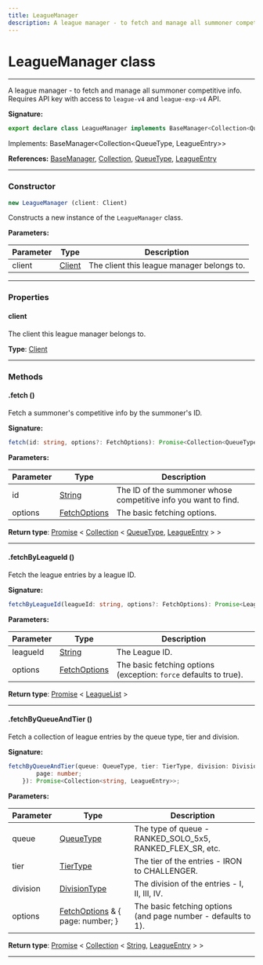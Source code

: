 ```yaml
---
title: LeagueManager
description: A league manager - to fetch and manage all summoner competitive info.   Requires API key with access to `league-v4` and `league-exp-v4` API.
---
```


# LeagueManager class

---

A league manager - to fetch and manage all summoner competitive info.   Requires API key with access to `league-v4` and `league-exp-v4` API.

**Signature:**

```ts
export declare class LeagueManager implements BaseManager<Collection<QueueType, LeagueEntry>> 
```

Implements: BaseManager&lt;Collection&lt;QueueType, LeagueEntry&gt;&gt;

**References:** [BaseManager](/api/basemanager), [Collection](https://discord.js.org/#/docs/collection/stable/class/Collection), [QueueType](/api/queuetype), [LeagueEntry](/api/leagueentry)

---

### Constructor

```ts
new LeagueManager (client: Client)
```

Constructs a new instance of the `LeagueManager` class.

**Parameters:**

| Parameter | Type | Description |
| --------- | ---- | ----------- |
| client | [Client](/api/client) | The client this league manager belongs to. |
---

### Properties

#### client

The client this league manager belongs to.



**Type**: [Client](/api/client)

---

### Methods

#### .fetch ()

Fetch a summoner's competitive info by the summoner's ID.




**Signature:**

```ts
fetch(id: string, options?: FetchOptions): Promise<Collection<QueueType, LeagueEntry>>;
```

**Parameters:**

| Parameter | Type | Description |
| --------- | ---- | ----------- |
| id | [String](https://developer.mozilla.org/en-US/docs/Web/JavaScript/Reference/Global_Objects/String) | The ID of the summoner whose competitive info you want to find. |
| options | [FetchOptions](/api/fetchoptions) | The basic fetching options. |

**Return type**: [Promise](https://developer.mozilla.org/en-US/docs/Web/JavaScript/Reference/Global_Objects/Promise) \< [Collection](https://discord.js.org/#/docs/collection/stable/class/Collection) \< [QueueType](/api/queuetype), [LeagueEntry](/api/leagueentry) \> \>

---

#### .fetchByLeagueId ()

Fetch the league entries by a league ID.




**Signature:**

```ts
fetchByLeagueId(leagueId: string, options?: FetchOptions): Promise<LeagueList>;
```

**Parameters:**

| Parameter | Type | Description |
| --------- | ---- | ----------- |
| leagueId | [String](https://developer.mozilla.org/en-US/docs/Web/JavaScript/Reference/Global_Objects/String) | The League ID. |
| options | [FetchOptions](/api/fetchoptions) | The basic fetching options (exception: `force` defaults to true). |

**Return type**: [Promise](https://developer.mozilla.org/en-US/docs/Web/JavaScript/Reference/Global_Objects/Promise) \< [LeagueList](/api/leaguelist) \>

---

#### .fetchByQueueAndTier ()

Fetch a collection of league entries by the queue type, tier and division.




**Signature:**

```ts
fetchByQueueAndTier(queue: QueueType, tier: TierType, division: DivisionType, options?: FetchOptions & {
        page: number;
    }): Promise<Collection<string, LeagueEntry>>;
```

**Parameters:**

| Parameter | Type | Description |
| --------- | ---- | ----------- |
| queue | [QueueType](/api/queuetype) | The type of queue - RANKED_SOLO_5x5, RANKED_FLEX_SR, etc. |
| tier | [TierType](/api/tiertype) | The tier of the entries - IRON to CHALLENGER. |
| division | [DivisionType](/api/divisiontype) | The division of the entries - I, II, III, IV. |
| options | [FetchOptions](/api/fetchoptions) & {         page: number;     } | The basic fetching options (and page number - defaults to 1). |

**Return type**: [Promise](https://developer.mozilla.org/en-US/docs/Web/JavaScript/Reference/Global_Objects/Promise) \< [Collection](https://discord.js.org/#/docs/collection/stable/class/Collection) \< [String](https://developer.mozilla.org/en-US/docs/Web/JavaScript/Reference/Global_Objects/String), [LeagueEntry](/api/leagueentry) \> \>

---

